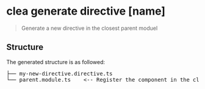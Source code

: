 # clea generate directive [name]

> Generate a new directive in the closest parent moduel

## Structure

The generated structure is as followed:

<pre>
├── my-new-directive.directive.ts
└── parent.module.ts    <-- Register the component in the closest parent module
</pre>

